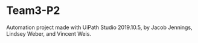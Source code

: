 # Team3-P2
Automation project made with UiPath Studio 2019.10.5, by Jacob Jennings, Lindsey Weber, and Vincent Weis.

